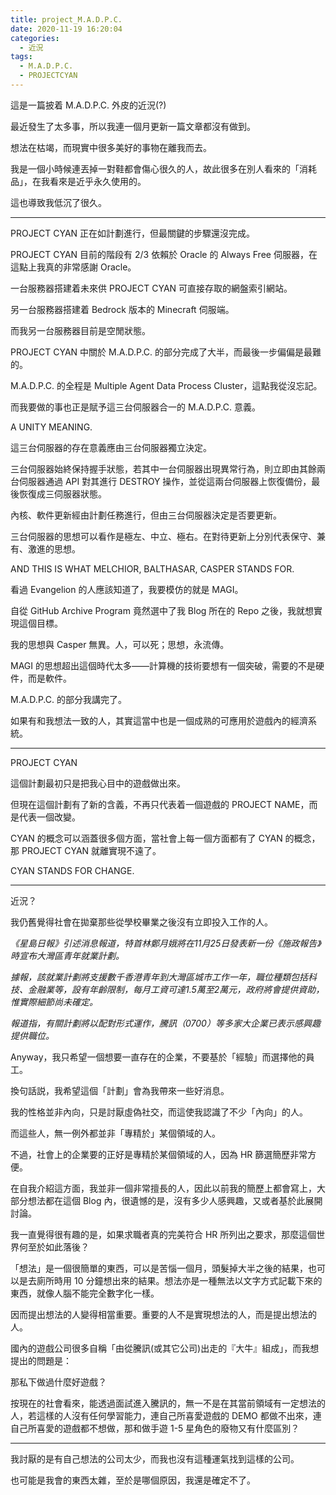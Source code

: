 ```yaml
---
title: project_M.A.D.P.C.
date: 2020-11-19 16:20:04
categories: 
  - 近況
tags:
  - M.A.D.P.C.
  - PROJECTCYAN
---
```


這是一篇披着 M.A.D.P.C. 外皮的近況(?)

<!-- more -->

最近發生了太多事，所以我連一個月更新一篇文章都沒有做到。

想法在枯竭，而現實中很多美好的事物在離我而去。

我是一個小時候連丟掉一對鞋都會傷心很久的人，故此很多在別人看來的「消耗品」，在我看來是近乎永久使用的。

這也導致我低沉了很久。

---

PROJECT CYAN 正在如計劃進行，但最關鍵的步驟還沒完成。

PROJECT CYAN 目前的階段有 2/3 依賴於 Oracle 的 Always Free 伺服器，在這點上我真的非常感謝 Oracle。

一台服務器搭建着未來供 PROJECT CYAN 可直接存取的網盤索引網站。

另一台服務器搭建着 Bedrock 版本的 Minecraft 伺服端。

而我另一台服務器目前是空閒狀態。

PROJECT CYAN 中關於 M.A.D.P.C. 的部分完成了大半，而最後一步偏偏是最難的。

M.A.D.P.C. 的全程是 Multiple Agent Data Process Cluster，這點我從沒忘記。

而我要做的事也正是賦予這三台伺服器合一的 M.A.D.P.C. 意義。

A UNITY MEANING.

這三台伺服器的存在意義應由三台伺服器獨立決定。

三台伺服器始終保持握手狀態，若其中一台伺服器出現異常行為，則立即由其餘兩台伺服器通過 API 對其進行 DESTROY 操作，並從這兩台伺服器上恢復備份，最後恢復成三伺服器狀態。

內核、軟件更新經由計劃任務進行，但由三台伺服器決定是否要更新。

三台伺服器的思想可以看作是極左、中立、極右。在對待更新上分別代表保守、兼有、激進的思想。

AND THIS IS WHAT MELCHIOR, BALTHASAR, CASPER STANDS FOR.

看過 Evangelion 的人應該知道了，我要模仿的就是 MAGI。

自從 GitHub Archive Program 竟然選中了我 Blog 所在的 Repo 之後，我就想實現這個目標。

我的思想與 Casper 無異。人，可以死；思想，永流傳。

MAGI 的思想超出這個時代太多——計算機的技術要想有一個突破，需要的不是硬件，而是軟件。

M.A.D.P.C. 的部分我講完了。

如果有和我想法一致的人，其實這當中也是一個成熟的可應用於遊戲內的經濟系統。

---

PROJECT CYAN

這個計劃最初只是把我心目中的遊戲做出來。

但現在這個計劃有了新的含義，不再只代表着一個遊戲的 PROJECT NAME，而是代表一個改變。

CYAN 的概念可以涵蓋很多個方面，當社會上每一個方面都有了 CYAN 的概念，那 PROJECT CYAN 就離實現不遠了。

CYAN STANDS FOR CHANGE.

---

近況？

我仍舊覺得社會在拋棄那些從學校畢業之後沒有立即投入工作的人。

*《星島日報》引述消息報道，特首林鄭月娥將在11月25日發表新一份《施政報告》時宣布大灣區青年就業計劃。*

*據報，該就業計劃將支援數千香港青年到大灣區城市工作一年，職位種類包括科技、金融業等，設有年齡限制，每月工資可達1.5萬至2萬元，政府將會提供資助，惟實際細節尚未確定。*

*報道指，有關計劃將以配對形式運作，騰訊（0700）等多家大企業已表示感興趣提供職位。*

Anyway，我只希望一個想要一直存在的企業，不要基於「經驗」而選擇他的員工。

換句話説，我希望這個「計劃」會為我帶來一些好消息。

我的性格並非內向，只是討厭虛偽社交，而這使我認識了不少「內向」的人。

而這些人，無一例外都並非「專精於」某個領域的人。

不過，社會上的企業要的正好是專精於某個領域的人，因為 HR 篩選簡歷非常方便。

在自我介紹這方面，我並非一個非常擅長的人，因此以前我的簡歷上都會寫上，大部分想法都在這個 Blog 內，很遺憾的是，沒有多少人感興趣，又或者基於此展開討論。

我一直覺得很有趣的是，如果求職者真的完美符合 HR 所列出之要求，那麼這個世界何至於如此落後？

「想法」是一個很簡單的東西，可以是苦惱一個月，頭髮掉大半之後的結果，也可以是去廁所時用 10 分鐘想出來的結果。想法亦是一種無法以文字方式記載下來的東西，就像人腦不能完全數字化一樣。

因而提出想法的人變得相當重要。重要的人不是實現想法的人，而是提出想法的人。

國內的遊戲公司很多自稱「由從騰訊(或其它公司)出走的『大牛』組成」，而我想提出的問題是：

那私下做過什麼好遊戲？

按現在的社會看來，能透過面試進入騰訊的，無一不是在其當前領域有一定想法的人，若這樣的人沒有任何學習能力，連自己所喜愛遊戲的 DEMO 都做不出來，連自己所喜愛的遊戲都不想做，那和做手遊 1-5 星角色的廢物又有什麼區別？

---

我討厭的是有自己想法的公司太少，而我也沒有這種運氣找到這樣的公司。

也可能是我會的東西太雜，至於是哪個原因，我還是確定不了。